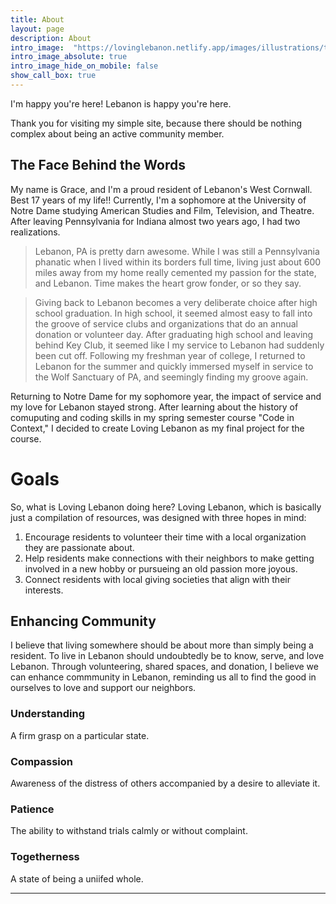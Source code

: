 ```yaml
---
title: About
layout: page
description: About
intro_image:  "https://lovinglebanon.netlify.app/images/illustrations/thumbnail_IMG_1267.jpg"
intro_image_absolute: true
intro_image_hide_on_mobile: false
show_call_box: true
---
```


I'm happy you're here! Lebanon is happy you're here.

Thank you for visiting my simple site, because there should be nothing complex about being an active community member. 

## The Face Behind the Words

My name is Grace, and I'm a proud resident of Lebanon's West Cornwall. Best 17 years of my life!! Currently, I'm a sophomore at the University of Notre Dame studying American Studies and Film, Television, and Theatre. After leaving Pennsylvania for Indiana almost two years ago, I had two realizations. 

> Lebanon, PA is pretty darn awesome. While I was still a Pennsylvania phanatic when I lived within its borders full time, living just about 600 miles away from my home really cemented my passion for the state, and Lebanon. Time makes the heart grow fonder, or so they say. 

> Giving back to Lebanon becomes a very deliberate choice after high school graduation. In high school, it seemed almost easy to fall into the groove of service clubs and organizations that do an annual donation or volunteer day. After graduating high school and leaving behind Key Club, it seemed like I my service to Lebanon had suddenly been cut off. Following my freshman year of college, I returned to Lebanon for the summer and quickly immersed myself in service to the Wolf Sanctuary of PA, and seemingly finding my groove again.

Returning to Notre Dame for my sophomore year, the impact of service and my love for Lebanon stayed strong. After learning about the history of comuputing and coding skills in my spring semester course "Code in Context," I decided to create Loving Lebanon as my final project for the course.

# Goals

So, what is Loving Lebanon doing here? Loving Lebanon, which is basically just a compilation of resources, was designed with three hopes in mind:

1. Encourage residents to volunteer their time with a local organization they are passionate about.
2. Help residents make connections with their neighbors to make getting involved in a new hobby or pursueing an old passion more joyous.
3. Connect residents with local giving societies that align with their interests.

## Enhancing Community

I believe that living somewhere should be about more than simply being a resident. To live in Lebanon should undoubtedly be to know, serve, and love Lebanon. Through volunteering, shared spaces, and donation, I believe we can enhance commmunity in Lebanon, reminding us all to find the good in ourselves to love and support our neighbors.

### Understanding

A firm grasp on a particular state.

### Compassion

Awareness of the distress of others accompanied by a desire to alleviate it.

### Patience

The ability to withstand trials calmly or without complaint.

### Togetherness

A state of being a uniifed whole.

---
